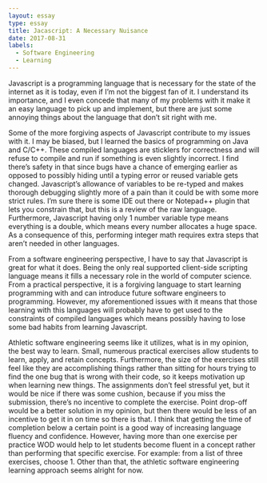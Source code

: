 ```yaml
---
layout: essay
type: essay
title: Jacascript: A Necessary Nuisance
date: 2017-08-31
labels:
  - Software Engineering
  - Learning
---
```

 
 Javascript is a programming language that is necessary for the state of the internet as it is today, even if I’m not the biggest fan of it. I understand its importance, and I even concede that  many of my problems with it make it an easy language to pick up and implement, but there are just some annoying things about the language that don’t sit right with me.


Some of the more forgiving aspects of Javascript contribute to my issues with it. I may be biased, but I learned the basics of programming on Java and C/C++. These compiled languages are sticklers for correctness and will refuse to compile and run if something is even slightly incorrect. I find there’s safety in that since bugs have a chance of emerging earlier as opposed to possibly hiding until a typing error or reused variable gets changed. Javascript’s allowance of variables to be re-typed and makes thorough debugging slightly more of a pain than it could be with some more strict rules. I’m sure there is some IDE out there or Notepad++ plugin that lets you constrain that, but this is a review of the raw language. Furthermore, Javascript having only 1 number variable type means everything is a double, which means every number allocates a huge space. As a consequence of this, performing integer math requires extra steps that aren’t needed in other languages. 


From a software engineering perspective, I have to say that Javascript is great for what it does. Being the only real supported client-side scripting language means it fills a necessary role in the world of computer science. From a practical perspective, it is a forgiving language to start learning programming with and can introduce future software engineers to programming. However, my aforementioned issues with it means that those learning with this languages will probably have to get used to the constraints of compiled languages which means possibly having to lose some bad habits from learning Javascript. 


Athletic software engineering seems like it utilizes, what is in my opinion, the best way to learn. Small, numerous practical exercises allow students to learn, apply, and retain concepts. Furthermore, the size of the exercises still feel like they are accomplishing things rather than sitting for hours trying to find the one bug that is wrong with their code, so it keeps motivation up when learning new things. The assignments don’t feel stressful yet, but it would be nice if there was some cushion, because if you miss the submission, there’s no incentive to complete the exercise. Point drop-off would be a better solution in my opinion, but then there would be less of an incentive to get it in on time so there is that. I think that getting the time of completion below a certain point is a good way of increasing language fluency and confidence. However, having more than one exercise per practice WOD would help to let students become fluent in a concept rather than performing that specific exercise. For example:  from a list of three exercises, choose 1. Other than that, the athletic software engineering learning approach seems alright for now.
